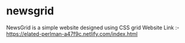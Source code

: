 # newsgrid
NewsGrid is a simple website designed using CSS grid
Website Link :- https://elated-perlman-a47f9c.netlify.com/index.html